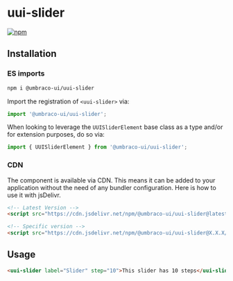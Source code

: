 # uui-slider

[![npm](https://img.shields.io/npm/v/@umbraco-ui/uui-slide?logoColor=%231B264F)](https://www.npmjs.com/package/@umbraco-ui/uui-slider)

## Installation

### ES imports

```zsh
npm i @umbraco-ui/uui-slider
```

Import the registration of `<uui-slider>` via:

```javascript
import '@umbraco-ui/uui-slider';
```

When looking to leverage the `UUISliderElement` base class as a type and/or for extension purposes, do so via:

```javascript
import { UUISliderElement } from '@umbraco-ui/uui-slider';
```

### CDN

The component is available via CDN. This means it can be added to your application without the need of any bundler configuration. Here is how to use it with jsDelivr.

```html
<!-- Latest Version -->
<script src="https://cdn.jsdelivr.net/npm/@umbraco-ui/uui-slider@latest/dist/uui-slider.min.js"></script>

<!-- Specific version -->
<script src="https://cdn.jsdelivr.net/npm/@umbraco-ui/uui-slider@X.X.X/dist/uui-slider.min.js"></script>
```

## Usage

```html
<uui-slider label="Slider" step="10">This slider has 10 steps</uui-slider>
```
